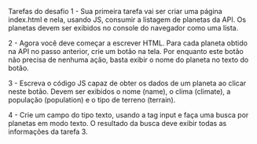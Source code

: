 Tarefas do desafio
1 - Sua primeira tarefa vai ser criar uma página index.html e nela, usando JS, consumir a listagem de planetas da API. Os planetas devem ser exibidos no console do navegador como uma lista.

2 - Agora você deve começar a escrever HTML. Para cada planeta obtido na API no passo anterior, crie um botão na tela. Por enquanto este botão não precisa de nenhuma ação, basta exibir o nome do planeta no texto do botão.

3 - Escreva o código JS capaz de obter os dados de um planeta ao clicar neste botão. Devem ser exibidos o nome (name), o clima (climate), a população (population) e o tipo de terreno (terrain).

4 - Crie um campo do tipo texto, usando a tag input e faça uma busca por planetas em modo texto. O resultado da busca deve exibir todas as informações da tarefa 3.
